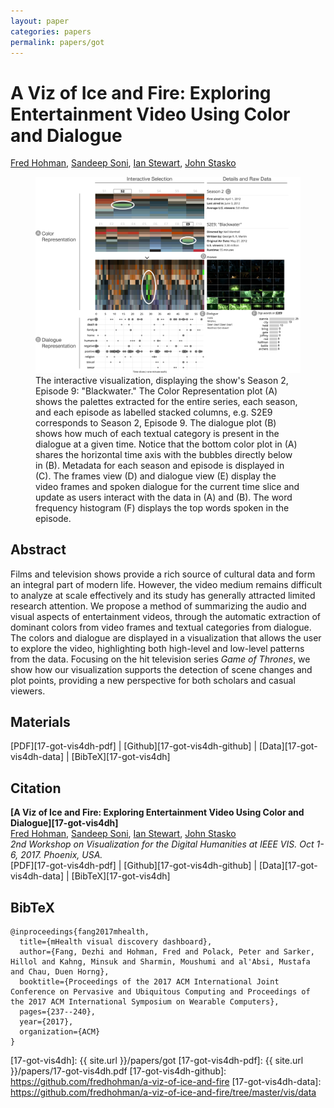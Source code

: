 ```yaml
---
layout: paper
categories: papers
permalink: papers/got
---
```


# A Viz of Ice and Fire: Exploring Entertainment Video Using Color and Dialogue
[Fred Hohman][fred], [Sandeep Soni][sandeep], [Ian Stewart][ian], [John Stasko][stasko]  

<figure>
     <img class="single" src="/images/papers/17-got-vis4dh.png">
    <figcaption class="single">
        The interactive visualization, displaying the show's Season 2, Episode 9: "Blackwater."
        The Color Representation plot (A) shows the palettes extracted for the entire series, each season, and each episode as labelled stacked columns, e.g. S2E9 corresponds to Season 2, Episode 9.
        The dialogue plot (B) shows how much of each textual category is present in the dialogue at a given time.
        Notice that the bottom color plot in (A) shares the horizontal time axis with the bubbles directly below in (B).
        Metadata for each season and episode is displayed in (C).
        The frames view (D) and dialogue view (E) display the video frames and spoken dialogue for the current time slice and update as users interact with the data in (A) and (B).
        The word frequency histogram (F) displays the top words spoken in the episode.
    </figcaption>
</figure>

## Abstract
Films and television shows provide a rich source of cultural data and form an integral part of modern life. 
However, the video medium remains difficult to analyze at scale effectively and its study has generally attracted limited research attention. 
We propose a method of summarizing the audio and visual aspects of entertainment videos, through the automatic extraction of dominant colors from video frames and textual categories from dialogue. 
The colors and dialogue are displayed in a visualization that allows the user to explore the video, highlighting both high-level and low-level patterns from the data. 
Focusing on the hit television series *Game of Thrones*, we show how our visualization supports the detection of scene changes and plot points, providing a new perspective for both scholars and casual viewers.

## Materials
[PDF][17-got-vis4dh-pdf] | [Github][17-got-vis4dh-github] | [Data][17-got-vis4dh-data] | [BibTeX][17-got-vis4dh]

## Citation
**[A Viz of Ice and Fire: Exploring Entertainment Video Using Color and Dialogue][17-got-vis4dh]**  
[Fred Hohman][fred], [Sandeep Soni][sandeep], [Ian Stewart][ian], [John Stasko][stasko]  
*2nd Workshop on Visualization for the Digital Humanities at IEEE VIS. Oct 1-6, 2017. Phoenix, USA.*  
<span class="paper-misc">
[PDF][17-got-vis4dh-pdf] | [Github][17-got-vis4dh-github] | [Data][17-got-vis4dh-data] | [BibTeX][17-got-vis4dh]
</span>

## BibTeX
```
@inproceedings{fang2017mhealth,
  title={mHealth visual discovery dashboard},
  author={Fang, Dezhi and Hohman, Fred and Polack, Peter and Sarker, Hillol and Kahng, Minsuk and Sharmin, Moushumi and al'Absi, Mustafa and Chau, Duen Horng},
  booktitle={Proceedings of the 2017 ACM International Joint Conference on Pervasive and Ubiquitous Computing and Proceedings of the 2017 ACM International Symposium on Wearable Computers},
  pages={237--240},
  year={2017},
  organization={ACM}
}
```

[fred]: http://fredhohman.com "Fred Hohman"
[sandeep]: http://sandeepsoni.github.io/ "Sandeep Soni"
[ian]: http://ianbstewart.github.io/ "Ian Stewart"
[stasko]: https://www.cc.gatech.edu/~stasko/ "John Stasko"

[17-got-vis4dh]: {{ site.url }}/papers/got
[17-got-vis4dh-pdf]: {{ site.url }}/papers/17-got-vis4dh.pdf
[17-got-vis4dh-github]: https://github.com/fredhohman/a-viz-of-ice-and-fire
[17-got-vis4dh-data]: https://github.com/fredhohman/a-viz-of-ice-and-fire/tree/master/vis/data